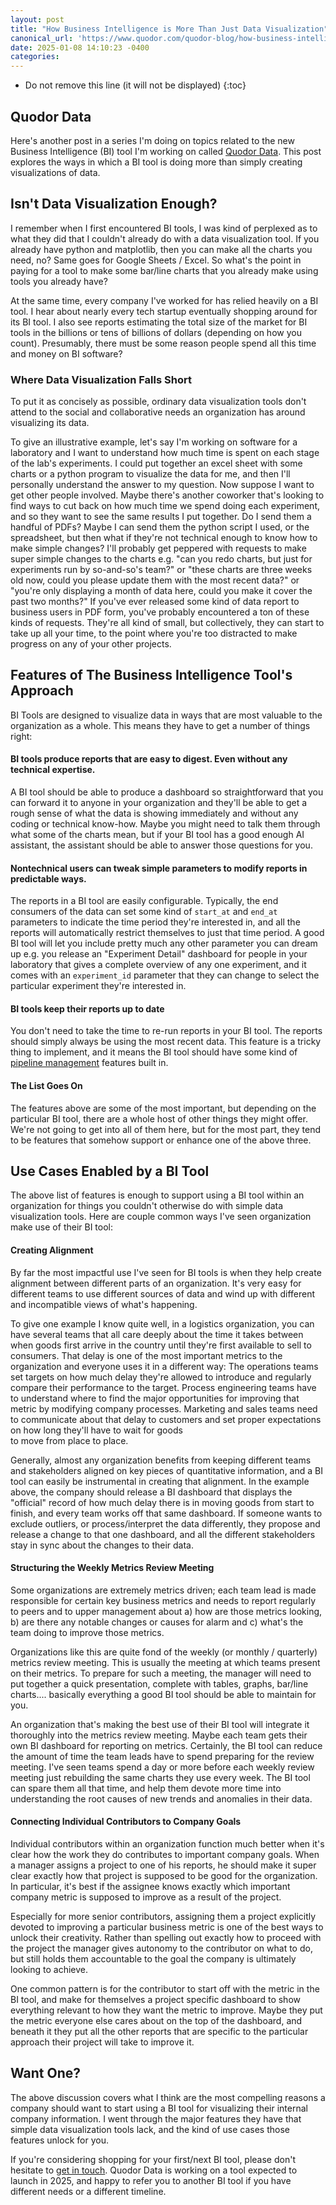 ```yaml
---
layout: post
title: "How Business Intelligence is More Than Just Data Visualization"
canonical_url: 'https://www.quodor.com/quodor-blog/how-business-intelligence-is-more-than-just-data-visualization'
date: 2025-01-08 14:10:23 -0400
categories: 
---
```


* Do not remove this line (it will not be displayed)
{:toc}


## Quodor Data
Here's another post in a series I'm doing on topics related to the new Business Intelligence (BI) tool I'm working on called
[Quodor Data](https://www.quodor.com/quodor-data-demo-video).  This post explores the ways in which a BI tool is doing
more than simply creating visualizations of data.


## Isn't Data Visualization Enough?

I remember when I first encountered BI tools, I was kind of perplexed as to what they did that I couldn't already
do with a data visualization tool.  If you already have python and matplotlib, then you can make all the charts
you need, no?  Same goes for Google Sheets / Excel.  So what's the point in paying for a tool to make some bar/line charts
that you already make using tools you already have?

At the same time, every company I've worked for has relied heavily on a BI tool.  I hear about nearly every tech startup
eventually shopping around for its BI tool.  I also see reports estimating the total size of the market for BI tools
in the billions or tens of billions of dollars (depending on how you count).  Presumably, there must be some reason
people spend all this time and money on BI software?

### Where Data Visualization Falls Short

To put it as concisely as possible, ordinary data visualization tools don't attend to the social and collaborative
needs an organization has around visualizing its data.

To give an illustrative example, let's say I'm working on software for a laboratory and I want to understand how much
time is spent on each stage of the lab's experiments.  I could put together an excel sheet with some charts or a python
program to visualize the data for me, and then I'll personally understand the answer to my question.
Now suppose I want to get other people involved.  Maybe there's another coworker that's looking to find ways to cut
back on how much time we spend doing each experiment, and so they want to see the same results I put together.  Do I
send them a handful of PDFs?  Maybe I can send them the python script I used, or the spreadsheet, but then what if they're
not technical enough to know how to make simple changes?  I'll probably get peppered with requests to make super simple
changes to the charts e.g. "can you redo charts, but just for experiments run by so-and-so's team?" or "these charts
are three weeks old now, could you please update them with the most recent data?" or "you're only displaying a month of
data here, could you make it cover the past two months?"  If you've ever released some kind of data report to business
users in PDF form, you've probably encountered a ton of these kinds of requests.  They're all kind of small, but collectively,
they can start to take up all your time, to the point where you're too distracted to make progress on any of your other
projects.

## Features of The Business Intelligence Tool's Approach

BI Tools are designed to visualize data in ways that are most valuable to the organization as a whole.  This means they
have to get a number of things right:

#### BI tools produce reports that are easy to digest. Even without any technical expertise.
A BI tool should be able to produce a dashboard so straightforward that you can forward it to anyone in your organization and they'll be
able to get a rough sense of what the data is showing immediately and without any coding or technical know-how.  Maybe
you might need to talk them through what some of the charts mean, but if your BI tool has a good enough AI assistant, the
assistant should be able to answer those questions for you.

#### Nontechnical users can tweak simple parameters to modify reports in predictable ways.
The reports in a BI tool are easily configurable.  Typically, the end consumers of the data can set some kind of
`start_at` and `end_at` parameters to indicate the time period they're interested in, and all the reports will automatically
restrict themselves to just that time period.  A good BI tool will let you include pretty much any other parameter you
can dream up e.g. you release an "Experiment Detail" dashboard for people in your laboratory that gives a complete
overview of any one experiment, and it comes with an `experiment_id` parameter that they can change to select the particular
experiment they're interested in.

#### BI tools keep their reports up to date
You don't need to take the time to re-run reports in your BI tool.  The reports should simply always be using the most
recent data.  This feature is a tricky thing to implement, and it means the BI tool should have some kind of
[pipeline management](https://koreiklein.github.io/2025/01/01/why-bi-needs-pipeline.html) features built in.

#### The List Goes On
The features above are some of the most important, but depending on the particular BI tool, there are a whole
host of other things they might offer.  We're not going to get into all of them here, but for the most part, they
tend to be features that somehow support or enhance one of the above three.

## Use Cases Enabled by a BI Tool
The above list of features is enough to support using a BI tool within an organization for things you couldn't otherwise
do with simple data visualization tools.  Here are couple common ways I've seen organization make use of their BI tool:

#### Creating Alignment
By far the most impactful use I've seen for BI tools is when they help create alignment between different parts of
an organization.  It's very easy for different teams to use different sources of data and wind up with different
and incompatible views of what's happening.

To give one example I know quite well, in a logistics organization,
you can have several teams that all care deeply about the time it takes between when goods first arrive in the country
until they're first available to sell to consumers.  That delay is one of the most important metrics to the organization
and everyone uses it in a different way:  The operations teams set targets on how much delay they're allowed to introduce
and regularly compare their performance to the target.  Process engineering teams 
have to understand where to find the major opportunities for improving that metric by modifying company processes.
Marketing and sales teams need
to communicate about that delay to customers and set proper expectations on how long they'll have to wait for goods  
to move from place to place.

Generally, almost any organization benefits from keeping different teams and stakeholders aligned on key pieces of
quantitative information, and a BI tool can easily be instrumental in creating that alignment.  In the example above,
the company should release a BI dashboard that displays the "official" record of how much delay there is in moving
goods from start to finish, and every team works off that same dashboard.  If someone wants to exclude outliers, or
process/interpret the data differently, they propose and release a change to that one dashboard, and all the different
stakeholders stay in sync about the changes to their data.

#### Structuring the Weekly Metrics Review Meeting
Some organizations are extremely metrics driven; each team lead is made responsible for certain key business metrics
and needs to report regularly to peers and to upper management about a) how are those metrics looking, b) are there any
notable changes or causes for alarm and c) what's the team doing to improve those metrics.

Organizations like this are quite fond of the weekly (or monthly / quarterly) metrics review meeting.  This is usually
the meeting at which teams present on their metrics.  To prepare for such a meeting, the manager will need to put together
a quick presentation, complete with tables, graphs, bar/line charts.... basically everything a good BI tool should be
able to maintain for you.

An organization that's making the best use of their BI tool will integrate it thoroughly into the metrics review meeting.
Maybe each team gets their own BI dashboard for reporting on metrics.  Certainly, the BI tool can reduce the amount of
time the team leads have to spend preparing for the review meeting.  I've seen teams spend a day or more before each
weekly review meeting just rebuilding the same charts they use every week.  The BI tool can spare them all that time,
and help them devote more time into understanding the root causes of new trends and anomalies in their data.

#### Connecting Individual Contributors to Company Goals
Individual contributors within an organization function much better when it's clear how the work they do
contributes to important company goals.  When a manager assigns a project to one of his reports, he should make it
super clear exactly how that project is supposed to be good for the organization.  In particular, it's best if the assignee
knows exactly which important company metric is supposed to improve as a result of the project.

Especially for more senior contributors, assigning them a project explicitly devoted to improving a particular business
metric is one of the best ways to unlock their creativity.  Rather than spelling out exactly how to proceed with the project
the manager gives autonomy to the contributor on what to do, but still holds them accountable to the goal
the company is ultimately looking to achieve.

One common pattern is for the contributor to start off with the metric in the BI tool, and make for themselves a project
specific dashboard to show everything relevant to how they want the metric to improve.  Maybe they put the metric
everyone else cares about on the top of the dashboard, and beneath it they put all the other reports that are specific
to the particular approach their project will take to improve it.

## Want One?
The above discussion covers what I think are the most compelling reasons a company should want to start using a BI tool
for visualizing their internal company information.  I went through the major features they have that simple data
visualization tools lack, and the kind of use cases those features unlock for you.

If you're considering shopping for your first/next BI tool, please don't hesitate
to [get in touch](https://www.quodor.com/quodor-data-demo-video).  Quodor Data is working on a tool expected to launch in
2025, and happy to refer you to another BI tool if you have different needs or a different timeline.
